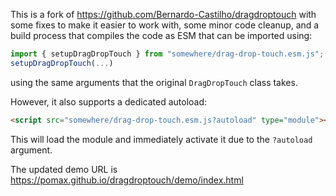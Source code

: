 This is a fork of https://github.com/Bernardo-Castilho/dragdroptouch with
some fixes to make it easier to work with, some minor code cleanup, and
a build process that compiles the code as ESM that can be imported using:

```js
import { setupDragDropTouch } from "somewhere/drag-drop-touch.esm.js";
setupDragDropTouch(...)
```

using the same arguments that the original `DragDropTouch` class takes.

However, it also supports a dedicated autoload:

```html
<script src="somewhere/drag-drop-touch.esm.js?autoload" type="module"></script>
```

This will load the module and immediately activate it due to the `?autoload` argument.

The updated demo URL is https://pomax.github.io/dragdroptouch/demo/index.html
